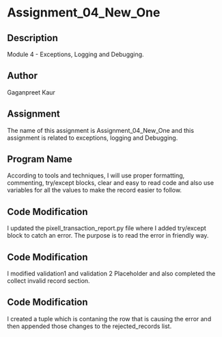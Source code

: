 # Assignment_04_New_One

## Description

Module 4 - Exceptions, Logging and Debugging.

## Author

Gaganpreet Kaur

## Assignment

The name of this assignment is Assignment_04_New_One and this assignment is related to exceptions, logging and Debugging.

## Program Name

According to tools and techniques, I will use proper formatting, commenting, try/except blocks, clear and easy to read code and also use variables for all the values to make the record easier to follow.

## Code Modification

I updated the pixell_transaction_report.py file where I added try/except block to catch an error. The purpose is to read the error in friendly way.

## Code Modification

I modified validation1 and validation 2 Placeholder and also completed the collect invalid record section.

## Code Modification

I created a tuple which is contaning the row that is causing the error and then appended those changes to the rejected_records list.
